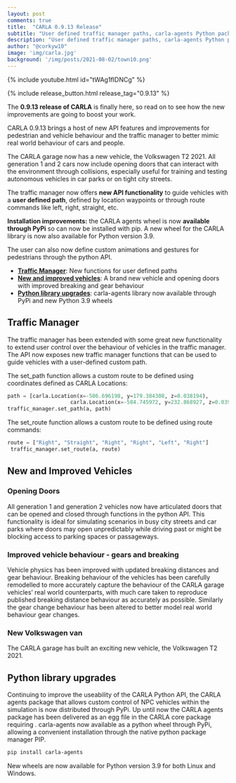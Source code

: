 ```yaml
---
layout: post
comments: true
title:  "CARLA 0.9.13 Release"
subtitle: "User defined traffic manager paths, carla-agents Python package, user defined pedestrian animations and new vehicle behaviours"
description: "User defined traffic manager paths, carla-agents Python package, user defined pedestrian animations and new vehicle behaviours"
author: "@corkyw10"
image: 'img/carla.jpg'
background: '/img/posts/2021-08-02/town10.png'
---
```


{% include youtube.html id="tWAg1fIDNCg" %}

{% include release_button.html release_tag="0.9.13" %}

The __0.9.13 release of CARLA__ is finally here, so read on to see how the new improvements are going to boost your work. 

CARLA 0.9.13 brings a host of new API features and improvements for pedestrian and vehicle behaviour and the traffic manager to better mimic real world behaviour of cars and people.

The CARLA garage now has a new vehicle, the Volkswagen T2 2021. All generation 1 and 2 cars now include opening doors that can interact with the environment through collisions, especially useful for training and testing autonomous vehicles in car parks or on tight city streets. 

The traffic manager now offers __new API functionality__ to guide vehicles with a __user defined path__, defined by location waypoints or through route commands like left, right, straight, etc.

__Installation improvements:__ the CARLA agents wheel is now __available through PyPi__ so can now be installed with pip. A new wheel for the CARLA library is now also available for Python version 3.9.

The user can also now define custom animations and gestures for pedestrians through the python API. 
 

- [__Traffic Manager__](#traffic-manager): New functions for user defined paths
- [__New and improved vehicles__](#new-and-improved-vehicles): A brand new vehicle and opening doors with improved breaking and gear behaviour
- [__Python library upgrades__](#python-library-upgrades): carla-agents library now available through PyPi and new Python 3.9 wheels


## Traffic Manager

The traffic manager has been extended with some great new functionality to extend user control over the behaviour of vehicles in the traffic manager. The API now exposes new traffic manager functions that can be used to guide vehicles with a user-defined custom path.

The set_path function allows a custom route to be defined using coordinates defined as CARLA Locations:

```py
path = [carla.Location(x=-506.696198, y=179.384308, z=0.038194),
                    carla.Location(x=-504.745972, y=232.868927, z=0.039417)]
traffic_manager.set_path(a, path)
```
The set_route function allows a custom route to be defined using route commands:

```py
route = ["Right", "Straight", "Right", "Right", "Left", "Right"]
 traffic_manager.set_route(a, route)
```

## New and Improved Vehicles

### Opening Doors

All generation 1 and generation 2 vehicles now have articulated doors that can be opened and closed through functions in the python API. This functionality is ideal for simulating scenarios in busy city streets and car parks where doors may open unpredictably while driving past or might be blocking access to parking spaces or passageways. 

### Improved vehicle behaviour - gears and breaking

Vehicle physics has been improved with updated breaking distances and gear behaviour. Breaking behaviour of the vehicles has been carefully remodelled to more accurately capture the behaviour of the CARLA garage vehicles’ real world counterparts, with much care taken to reproduce published breaking distance behaviour as accurately as possible. Similarly the gear change behaviour has been altered to better model real world behaviour gear changes.

### New Volkswagen van

The CARLA garage has built an exciting new vehicle, the Volkswagen T2 2021. 

## Python library upgrades

Continuing to improve the useability of the CARLA Python API, the CARLA agents package that allows custom control of NPC vehicles within the simulation is now distributed through PyPi.  Up until now the CARLA agents package has been delivered as an egg file in the CARLA core package requiring . carla-agents now available as a python wheel through PyPi, allowing a convenient installation through the native python package manager PIP.

```sh
pip install carla-agents
```

New wheels are now available for Python version 3.9 for both Linux and Windows. 